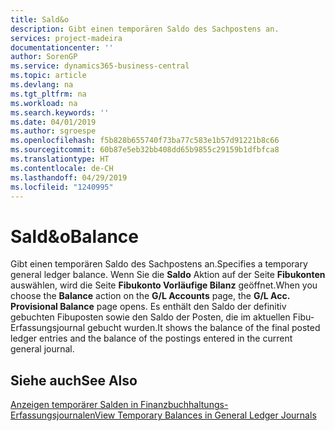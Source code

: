 ```yaml
---
title: Sald&o
description: Gibt einen temporären Saldo des Sachpostens an.
services: project-madeira
documentationcenter: ''
author: SorenGP
ms.service: dynamics365-business-central
ms.topic: article
ms.devlang: na
ms.tgt_pltfrm: na
ms.workload: na
ms.search.keywords: ''
ms.date: 04/01/2019
ms.author: sgroespe
ms.openlocfilehash: f5b828b655740f73ba77c583e1b57d91221b8c66
ms.sourcegitcommit: 60b87e5eb32bb408dd65b9855c29159b1dfbfca8
ms.translationtype: HT
ms.contentlocale: de-CH
ms.lasthandoff: 04/29/2019
ms.locfileid: "1240995"
---
```

# <a name="balance"></a><span data-ttu-id="594aa-103">Sald&o</span><span class="sxs-lookup"><span data-stu-id="594aa-103">Balance</span></span>
<span data-ttu-id="594aa-104">Gibt einen temporären Saldo des Sachpostens an.</span><span class="sxs-lookup"><span data-stu-id="594aa-104">Specifies a temporary general ledger balance.</span></span> <span data-ttu-id="594aa-105">Wenn Sie die **Saldo** Aktion auf der Seite **Fibukonten** auswählen, wird die Seite **Fibukonto Vorläufige Bilanz** geöffnet.</span><span class="sxs-lookup"><span data-stu-id="594aa-105">When you choose the **Balance** action on the **G/L Accounts** page, the **G/L Acc. Provisional Balance** page opens.</span></span> <span data-ttu-id="594aa-106">Es enthält den Saldo der definitiv gebuchten Fibuposten sowie den Saldo der Posten, die im aktuellen Fibu-Erfassungsjournal gebucht wurden.</span><span class="sxs-lookup"><span data-stu-id="594aa-106">It shows the balance of the final posted ledger entries and the balance of the postings entered in the current general journal.</span></span>  

## <a name="see-also"></a><span data-ttu-id="594aa-107">Siehe auch</span><span class="sxs-lookup"><span data-stu-id="594aa-107">See Also</span></span>  
 [<span data-ttu-id="594aa-108">Anzeigen temporärer Salden in Finanzbuchhaltungs-Erfassungsjournalen</span><span class="sxs-lookup"><span data-stu-id="594aa-108">View Temporary Balances in General Ledger Journals</span></span>](how-to-view-temporary-balances-in-general-ledger-journals.md)
